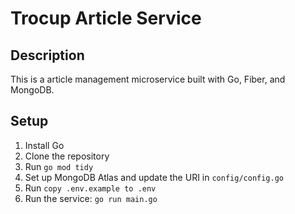 # Trocup Article Service

## Description

This is a article management microservice built with Go, Fiber, and MongoDB.

## Setup

1. Install Go
2. Clone the repository
3. Run `go mod tidy`
4. Set up MongoDB Atlas and update the URI in `config/config.go`
5. Run `copy .env.example to .env`
6. Run the service: `go run main.go`
